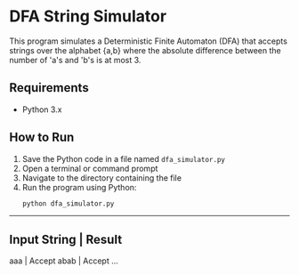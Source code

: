 # DFA String Simulator

This program simulates a Deterministic Finite Automaton (DFA) that accepts strings over the alphabet {a,b} where the absolute difference between the number of 'a's and 'b's is at most 3.

## Requirements

- Python 3.x

## How to Run

1. Save the Python code in a file named `dfa_simulator.py`
2. Open a terminal or command prompt
3. Navigate to the directory containing the file
4. Run the program using Python:
   ```bash
   python dfa_simulator.py


----------------------------------------
Input String              | Result
----------------------------------------
aaa                      | Accept
abab                     | Accept
...

